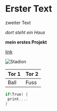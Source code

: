# Erster Text

zweiter Text

*dort steht ein Haus*

**mein erstes Projekt**

[link](https://www.google.ch/)

![Stadion](https://www.apexexhibit.com/wp-content/uploads/2019/04/Stadium_BV-1.png)

 | Tor 1 | Tor 2 |
 | --- | --- |
| Ball | Fuss |
 
```c#
if(True) {
 print....
}
```
 


